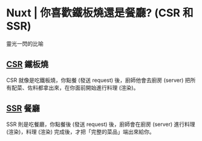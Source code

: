 # Nuxt | 你喜歡鐵板燒還是餐廳? (CSR 和 SSR)
靈光一閃的比喻

## [CSR](./nuxt_csr.md) 鐵板燒
CSR 就像是吃鐵板燒，你點餐 (發送 request) 後，廚師他會去廚房 (server) 把所有配菜、佐料都拿出來，在你面前開始進行料理 (渲染)。



## [SSR](./nuxt_ssr.md) 餐廳
SSR 則是吃餐廳，你點餐後 (發送 request) 後，廚師會在廚房 (server) 進行料理 (渲染)，料理 (渲染) 完成後，才把「完整的菜品」端出來給你。

